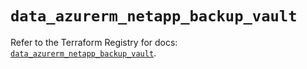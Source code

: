 # `data_azurerm_netapp_backup_vault`

Refer to the Terraform Registry for docs: [`data_azurerm_netapp_backup_vault`](https://registry.terraform.io/providers/hashicorp/azurerm/4.39.0/docs/data-sources/netapp_backup_vault).

